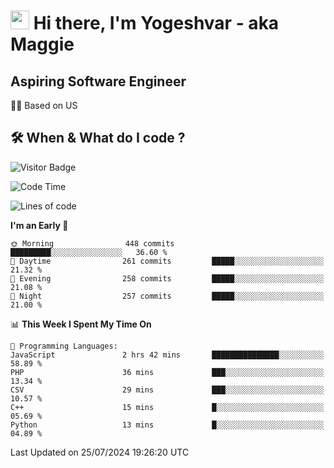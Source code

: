 <h1><img src="https://emojis.slackmojis.com/emojis/images/1531849430/4246/blob-sunglasses.gif?1531849430" width="30"/> Hi there, I'm Yogeshvar - aka Maggie</h1>

## Aspiring Software Engineer
🏂🏻  Based on US 

## 🛠 When & What do I code ?  

![Visitor Badge](https://visitor-badge.feriirawann.repl.co?username=yogeshvar&repo=yogeshvar&label=Visitors&style=plastic&color=%23457BFF&contentType=svg)

<!--START_SECTION:waka-->
![Code Time](http://img.shields.io/badge/Code%20Time-2%2C914%20hrs%2013%20mins-blue)

![Lines of code](https://img.shields.io/badge/From%20Hello%20World%20I%27ve%20Written-4.1%20million%20lines%20of%20code-blue)

**I'm an Early 🐤** 

```text
🌞 Morning                448 commits         █████████░░░░░░░░░░░░░░░░   36.60 % 
🌆 Daytime                261 commits         █████░░░░░░░░░░░░░░░░░░░░   21.32 % 
🌃 Evening                258 commits         █████░░░░░░░░░░░░░░░░░░░░   21.08 % 
🌙 Night                  257 commits         █████░░░░░░░░░░░░░░░░░░░░   21.00 % 
```


📊 **This Week I Spent My Time On** 

```text
💬 Programming Languages: 
JavaScript               2 hrs 42 mins       ███████████████░░░░░░░░░░   58.89 % 
PHP                      36 mins             ███░░░░░░░░░░░░░░░░░░░░░░   13.34 % 
CSV                      29 mins             ███░░░░░░░░░░░░░░░░░░░░░░   10.57 % 
C++                      15 mins             █░░░░░░░░░░░░░░░░░░░░░░░░   05.69 % 
Python                   13 mins             █░░░░░░░░░░░░░░░░░░░░░░░░   04.89 % 
```


 Last Updated on 25/07/2024 19:26:20 UTC
<!--END_SECTION:waka-->
